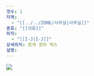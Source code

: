 ```yaml
---
갯수: 1
지역:
  - "[[../../ZONE/사무실|사무실]]"
종류: "[[의류]]"
위치:
  - "[[I-J|I-J]]"
상세위치: 흰색 정리 박스
설명:
---
```



![](http://192.168.50.22/devices/240907_IMG_0057.jpg)
